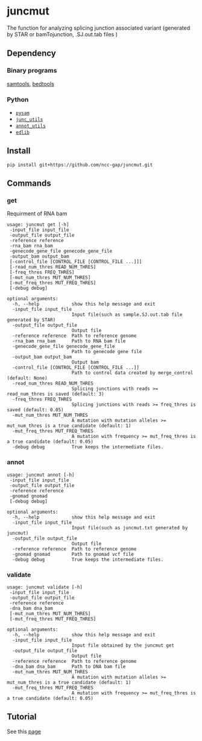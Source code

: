 # juncmut

The function for analyzing splicing junction associated variant (generated by STAR or bamTojunction, .SJ.out.tab files )

## Dependency

### Binary programs

[samtools](http://www.htslib.org/), [bedtools](https://github.com/arq5x/bedtools2)

### Python

 - [`pysam`](https://github.com/pysam-developers/pysam)
 - [`junc_utils`](https://github.com/friend1ws/junc_utils)
 - [`annot_utils`](https://github.com/friend1ws/annot_utils)
 - [`edlib`](https://github.com/Martinsos/edlib)

## Install

```
pip install git+https://github.com/ncc-gap/juncmut.git
```

## Commands
### get

Requirment of RNA bam
```
usage: juncmut get [-h]
 -input_file input_file
 -output_file output_file
 -reference reference
 -rna_bam rna_bam 
 -genecode_gene_file genecode_gene_file
 -output_bam output_bam
 [-control_file [CONTROL_FILE [CONTROL_FILE ...]]] 
 [-read_num_thres READ_NUM_THRES]
 [-freq_thres FREQ_THRES] 
 [-mut_num_thres MUT_NUM_THRES]
 [-mut_freq_thres MUT_FREQ_THRES]
 [-debug debug]

optional arguments:
  -h, --help            show this help message and exit
  -input_file input_file
                        Input file(such as sample.SJ.out.tab file generated by STAR)
  -output_file output_file
                        Output file
  -reference reference  Path to reference genome
  -rna_bam rna_bam      Path to RNA bam file
  -genecode_gene_file genecode_gene_file
                        Path to genecode gene file
  -output_bam output_bam
                        Output bam
  -control_file [CONTROL_FILE [CONTROL_FILE ...]]
                        Path to control data created by merge_control (default: None)
  -read_num_thres READ_NUM_THRES
                        Splicing junctions with reads >= read_num_thres is saved (default: 3)
  -freq_thres FREQ_THRES
                        Splicing junctions with reads >= freq_thres is saved (default: 0.05)
  -mut_num_thres MUT_NUM_THRES
                        A mutation with mutation alleles >= mut_num_thres is a true candidate (default: 1)
  -mut_freq_thres MUT_FREQ_THRES
                        A mutation with frequency >= mut_freq_thres is a true candidate (default: 0.05)
  -debug debug          True keeps the intermediate files.
```

### annot
```
usage: juncmut annot [-h]
 -input_file input_file
 -output_file output_file
 -reference reference
 -gnomad gnomad
 [-debug debug]

optional arguments:
  -h, --help            show this help message and exit
  -input_file input_file
                        Input file(such as juncmut.txt generated by juncmut)
  -output_file output_file
                        Output file
  -reference reference  Path to reference genome
  -gnomad gnomad        Path to gnomad vcf file
  -debug debug          True keeps the intermediate files.
```

### validate
```
usage: juncmut validate [-h]
 -input_file input_file
 -output_file output_file
 -reference reference
 -dna_bam dna_bam
 [-mut_num_thres MUT_NUM_THRES]
 [-mut_freq_thres MUT_FREQ_THRES]

optional arguments:
  -h, --help            show this help message and exit
  -input_file input_file
                        Input file obtained by the juncmut get
  -output_file output_file
                        Output file
  -reference reference  Path to reference genome
  -dna_bam dna_bam      Path to DNA bam file
  -mut_num_thres MUT_NUM_THRES
                        A mutation with mutation alleles >= mut_num_thres is a true candidate (default: 1)
  -mut_freq_thres MUT_FREQ_THRES
                        A mutation with frequency >= mut_freq_thres is a true candidate (default: 0.05)
```

## Tutorial

See this [page](https://github.com/ncc-gap/juncmut/wiki/Tutorial)

